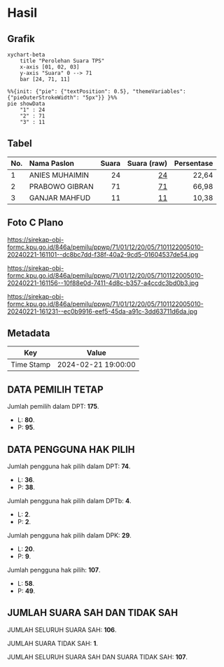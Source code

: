 # Hasil

## Grafik

```mermaid
xychart-beta
    title "Perolehan Suara TPS"
    x-axis [01, 02, 03]
    y-axis "Suara" 0 --> 71
    bar [24, 71, 11]
```

```mermaid
%%{init: {"pie": {"textPosition": 0.5}, "themeVariables": {"pieOuterStrokeWidth": "5px"}} }%%
pie showData
    "1" : 24
    "2" : 71
    "3" : 11
```

## Tabel

| No. | Nama Paslon    | Suara | Suara (raw) | Persentase |
|:--- |:-------------- | -----:| -----------:| ----------:|
| 1   | ANIES MUHAIMIN | 24    | [24][p-1]   | 22,64      |
| 2   | PRABOWO GIBRAN | 71    | [71][p-2]   | 66,98      |
| 3   | GANJAR MAHFUD  | 11    | [11][p-3]   | 10,38      |


[p-1]: https://github.com/gigit-pemilu/pemilu-2024-71-sulawesi-utara/blob/main/pilpres/hitung-suara/sub/71-sulawesi-utara/sub/01-bolaang-mongondow/sub/12-lolak/sub/2005-lolak/sub/010-tps/sub/paslon-1.txt
[p-2]: https://github.com/gigit-pemilu/pemilu-2024-71-sulawesi-utara/blob/main/pilpres/hitung-suara/sub/71-sulawesi-utara/sub/01-bolaang-mongondow/sub/12-lolak/sub/2005-lolak/sub/010-tps/sub/paslon-2.txt
[p-3]: https://github.com/gigit-pemilu/pemilu-2024-71-sulawesi-utara/blob/main/pilpres/hitung-suara/sub/71-sulawesi-utara/sub/01-bolaang-mongondow/sub/12-lolak/sub/2005-lolak/sub/010-tps/sub/paslon-3.txt

## Foto C Plano

https://sirekap-obj-formc.kpu.go.id/846a/pemilu/ppwp/71/01/12/20/05/7101122005010-20240221-161101--dc8bc7dd-f38f-40a2-9cd5-01604537de54.jpg

https://sirekap-obj-formc.kpu.go.id/846a/pemilu/ppwp/71/01/12/20/05/7101122005010-20240221-161156--10f88e0d-7411-4d8c-b357-a4ccdc3bd0b3.jpg

https://sirekap-obj-formc.kpu.go.id/846a/pemilu/ppwp/71/01/12/20/05/7101122005010-20240221-161231--ec0b9916-eef5-45da-a91c-3dd63711d6da.jpg


## Metadata

| Key        | Value               |
| ---------- | ------------------- |
| Time Stamp | 2024-02-21 19:00:00 |


## DATA PEMILIH TETAP

Jumlah pemilih dalam DPT: **175**.
 * L: **80**.
 * P: **95**.

## DATA PENGGUNA HAK PILIH

Jumlah pengguna hak pilih dalam DPT: **74**.
 * L: **36**.
 * P: **38**.

Jumlah pengguna hak pilih dalam DPTb: **4**.
 * L: **2**.
 * P: **2**.

Jumlah pengguna hak pilih dalam DPK: **29**.
 * L: **20**.
 * P: **9**.

Jumlah pengguna hak pilih: **107**.
 * L: **58**.
 * P: **49**.

## JUMLAH SUARA SAH DAN TIDAK SAH

JUMLAH SELURUH SUARA SAH: **106**.

JUMLAH SUARA TIDAK SAH: **1**.

JUMLAH SELURUH SUARA SAH DAN SUARA TIDAK SAH: **107**.


